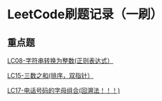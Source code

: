 #  LeetCode刷题记录（一刷）

## 重点题

[LC08-字符串转换为整数(正则表达式）](./LC08-字符串转换为整数.py)

[LC15-三数之和(排序，双指针）](./LC15-三数之和.py)

[LC17-电话号码的字母组合(回溯法！！！)](./LC17-电话号码的字母组合.py)
